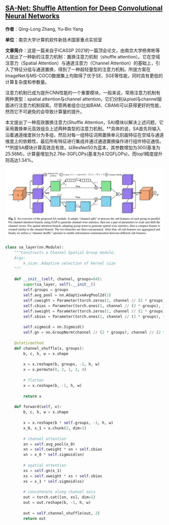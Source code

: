 ## [SA-Net: Shuffle Attention for Deep Convolutional Neural Networks](https://link.zhihu.com/?target=https%3A//arxiv.org/abs/2102.00240)

**作者**：Qing-Long Zhang, Yu-Bin Yang

**单位**：南京大学计算机软件新技术国家重点实验室

**文章简介**：这是一篇来自于ICASSP 2021的一篇顶会论文，由南京大学杨育彬等人提出了一种新的注意力机制：置换注意力机制（shuffle attention）。它在空域注意力（Spatial Attention）与通道注意力（Channel Attention）的基础上，引入了特征分组与通道置换，得到了一种超轻量型的注意力机制。所提方案在ImageNet与MS-COCO数据集上均取得了优于SE、SGE等性能，同时具有更低的计算复杂度和参数量。

注意力机制已成为提升CNN性能的一个重要模块，一般来说，常用注意力机制有两种类型：spatial attention与channel attention，它们分别从pixel与channel层面进行注意力机制探索。尽管两者组合(比如BAM、CBAM)可以获得更好的性能，然而它不可避免的会导致计算量的提升。

本文提出了一种高效置换注意力(Shuffle Attention，SA)模块以解决上述问题，它采用置换单元高效组合上述两种类型的注意力机制。**具体的说，SA首先将输入沿着通道维度拆分为多组，然后对每一组特征词用置换单元刻画特征在空域与通道维度上的依赖性，最后所有特征进行集成并通过通道置换操作进行组件特征通信。**所提SA模块计算高效且有效，以ResNet50为蓝本，其参数增加为300(基准为25.56M)，计算量增加为2.76e-3GFLOPs(基准为4.12GFLOPs)，而top1精度提升则高达1.34%。

![image-20230314164815598](https://github.com/dongdong2061/paper_summary/blob/master/image/sanet.png)

```python
class sa_layer(nn.Module):
    """Constructs a Channel Spatial Group module.
    Args:
        k_size: Adaptive selection of kernel size
    """

    def __init__(self, channel, groups=64):
        super(sa_layer, self).__init__()
        self.groups = groups
        self.avg_pool = nn.AdaptiveAvgPool2d(1)
        self.cweight = Parameter(torch.zeros(1, channel // (2 * groups), 1, 1))
        self.cbias = Parameter(torch.ones(1, channel // (2 * groups), 1, 1))
        self.sweight = Parameter(torch.zeros(1, channel // (2 * groups), 1, 1))
        self.sbias = Parameter(torch.ones(1, channel // (2 * groups), 1, 1))

        self.sigmoid = nn.Sigmoid()
        self.gn = nn.GroupNorm(channel // (2 * groups), channel // (2 * groups))

    @staticmethod
    def channel_shuffle(x, groups):
        b, c, h, w = x.shape

        x = x.reshape(b, groups, -1, h, w)
        x = x.permute(0, 2, 1, 3, 4)

        # flatten
        x = x.reshape(b, -1, h, w)

        return x

    def forward(self, x):
        b, c, h, w = x.shape

        x = x.reshape(b * self.groups, -1, h, w)
        x_0, x_1 = x.chunk(2, dim=1)

        # channel attention
        xn = self.avg_pool(x_0)
        xn = self.cweight * xn + self.cbias
        xn = x_0 * self.sigmoid(xn)

        # spatial attention
        xs = self.gn(x_1)
        xs = self.sweight * xs + self.sbias
        xs = x_1 * self.sigmoid(xs)

        # concatenate along channel axis
        out = torch.cat([xn, xs], dim=1)
        out = out.reshape(b, -1, h, w)

        out = self.channel_shuffle(out, 2)
        return out
```



